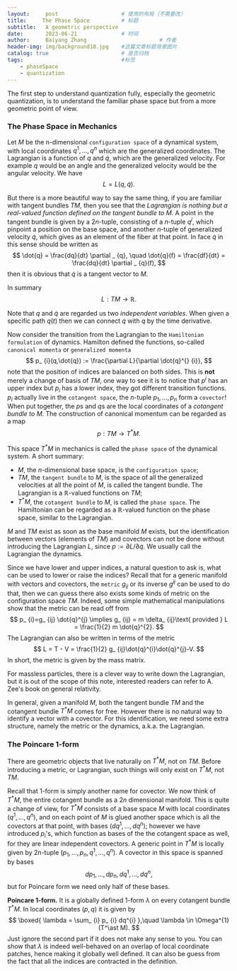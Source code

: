 ```yaml
---
layout:     post   				    # 使用的布局（不需要改）
title:     The Phase Space 			# 标题 
subtitle:   A geometric perspective
date:       2023-06-21 				# 时间
author:     Baiyang Zhang 						# 作者
header-img: img/background18.jpg 	#这篇文章标题背景图片
catalog: true 						# 是否归档
tags:								#标签
    - phaseSpace
    - quantization
---
```


The first step to understand quantization fully, especially the geometric quantization, is to understand the familiar phase space but from a more geometric point of view.

### The Phase Space in Mechanics

Let $M$ be the n-dimensional `configuration space` of a dynamical system, with local coordinates $q^{1},\dots,q^{n}$ which are the generalized coordinates. The Lagrangian is a function of $q$ and $\dot{q}$, which are the generalized velocity. For example $q$ would be an angle and the generalized velocity would be the angular velocity. We have 
$$
L = L(q,\dot{q}).
$$

But there is a more beautiful way to say the same thing, if you are familiar with tangent bundles $TM$, then you see that the *Lagrangian is nothing but a real-valued function defined on the tangent bundle to $M$*. A point in the tangent bundle is given by a $2n$-tuple, consisting of a $n$-tuple $q^{i}$, which pinpoint a position on the base space, and another $n$-tuple of generalized velocity $\dot{q}$, which gives as an element of the fiber at that point. In face $\dot{q}$ in this sense should be written as 
$$
\dot{q} = \frac{dq}{dt} \partial _ {q}, \quad  \dot{q}(f) = \frac{df}{dt} = \frac{dq}{dt} \partial _ {q}(f),
$$
then it is obvious that $\dot{q}$ is a tangent vector to $M$. 

In summary 
$$
L : TM \to \mathbb{R}.
$$

Note that $q$ and $\dot{q}$ are regarded us two *independent variables*. When given a specific path $q(t)$ then we can connect $\dot{q}$ with $q$ by the time derivative. 

Now consider the transition from the Lagrangian to the `Hamiltonian formulation` of dynamics. Hamilton defined the functions, so-called `canonical momenta` or `generalized momenta`
$$
p_ {i}(q,\dot{q}) := \frac{\partial L}{\partial \dot{q}^{} {i}},
$$
note that the position of indices are balanced on both sides. This is **not** merely a change of basis of $TM$, one way to see it is to notice that $p^{i}$ has an upper index but $p_ {i}$ has a lower index, they got different transition functions. $p_ {i}$ actually live in the `cotangent space`, the $n$-tuple $p_ {1},\dots,p_ {n}$ form a `covector`! When put together, the $p$s and $q$s are the local coordinates of a *cotangent bundle to $M$*. The construction of canonical momentum can be regarded as a map
$$
p: TM \to T^{\ast }M.
$$

This space $T^{\ast}M$ in mechanics is called the `phase space` of the dynamical system. A short summary:

- $M$, the $n$-dimensional base space, is the `configuration space`;
- $TM$, the `tangent bundle` to $M$, is the space of all the generalized velocities at all the point of $M$, is called the tangent bundle. The Lagrangian is a $\mathbb{R}$-valued functions on $TM$;
- $T^{\ast}M$, the `cotangent bundle` to $M$, is called the `phase space`. The Hamiltonian can be regarded as a $\mathbb{R}$-valued function on the phase space, similar to the Lagrangian.

$M$ and $TM$ exist as soon as the base manifold $M$ exists, but the identification between vectors (elements of $TM$) and covectors can not be done without introducing the Lagrangian $L$, since $p := \partial L / \partial \dot{q}$. We usually call the Lagrangian the dynamics. 

Since we have lower and upper indices, a natural question to ask is, what can be used to lower or raise the indices? Recall that for a generic manifold with vectors and covectors, the `metric` $g_ {ij}$ or its inverse $g^{ij}$ can be used to do that, then we can guess there also exists some kinds of metric on the configuration space $TM$. Indeed, some simple mathematical manipulations show that the metric can be read off from
$$
p_ {i}=g_ {ij} \dot{q}^{j} \implies g_ {ij} = m \delta_ {ij}\text{ provided } L = \frac{1}{2} m \dot{q}^{2}.
$$
The Lagrangian can also be written in terms of the metric
$$
L = T - V = \frac{1}{2} g_ {ij}\dot{q}^{i}\dot{q}^{j}-V.
$$
In short, the metric is given by the mass matrix. 

For massless particles, there is a clever way to write down the Lagrangian, but it is out of the scope of this note, interested readers can refer to A. Zee's book on general relativity.

In general, given a manifold $M$, both the tangent bundle $TM$ and the cotangent bundle $T^{\ast}M$ comes for free. However there is no natural way to identify a vector with a covector. For this identification, we need some extra structure, namely the metric or the dynamics, a.k.a. the Lagrangian.

### The Poincare $1$-form

There are geometric objects that live naturally on $T^{\ast}M$, not on $TM$. Before introducing a metric, or Lagrangian, such things will only exist on $T^\ast M$, not $TM$.

Recall that $1$-form is simply another name for covector. We now think of $T^\ast M$, the entire cotangent bundle as a $2n$ dimensional manifold. This is quite a change of view, for $T^\ast M$ consists of a base space $M$ with local coordinates $(q^{1},\dots,q^{n})$, and on each point of $M$ is glued another space which is all the covectors at that point, with bases $(dq^{1},\dots,dq^{n})$; however we have introduced $p_ {i}$'s, which function as bases of the the cotangent space as well, for they are linear independent covectors. A generic point in $T^\ast M$ is locally given by $2n$-tuple $(p_ {1},\dots,p_ {n},q^{1},\dots,q^{n})$. A covector in this space is spanned by bases 
$$dp_ {1},\dots,dp_ {n}, dq^{1},\dots,dq^{n}, 
$$
but for Poincare form we need only half of these bases.

**Poincare 1-form.** It is a globally defined 1-form $\lambda$ on every cotangent bundle $T^\ast M$. In local coordinates $(p,q)$ it is given by 
$$
\boxed{ 
\lambda = \sum_ {i} p_ {i} dq^{i}
},\quad  \lambda \in  \Omega^{1}(T^\ast M).
$$
Just ignore the second part if it does not make any sense to you. You can show that $\lambda$ is indeed well-behaved on an overlap of local coordinate patches, hence making it globally well defined. It can also be guess from the fact that all the indices are contracted in the definition.
